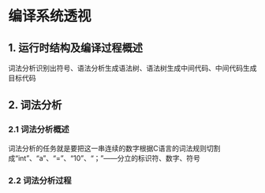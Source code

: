 # 编译系统透视

## 1. 运行时结构及编译过程概述



词法分析识别出符号、语法分析生成语法树、语法树生成中间代码、中间代码生成目标代码







## 2. 词法分析

### 2.1 词法分析概述

词法分析的任务就是要把这一串连续的数字根据C语言的词法规则切割成“int”、“a”、“=”、“10”、“；”——分立的标识符、数字、符号



### 2.2 词法分析过程



















































